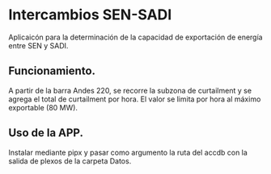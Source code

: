 # Intercambios SEN-SADI
Aplicaicón para la determinación de la capacidad de exportación de energía entre SEN y SADI.

## Funcionamiento.
A partir de la barra Andes 220, se recorre la subzona de curtailment y se agrega el total de curtailment por hora. El valor se limita por hora al máximo exportable (80 MW).

## Uso de la APP.
Instalar mediante pipx y pasar como argumento la ruta del accdb con la salida de plexos de la carpeta Datos.
